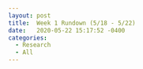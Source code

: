 ```yaml
---
layout: post
title:  Week 1 Rundown (5/18 - 5/22)
date:   2020-05-22 15:17:52 -0400
categories:
  - Research
  - All
---
```

